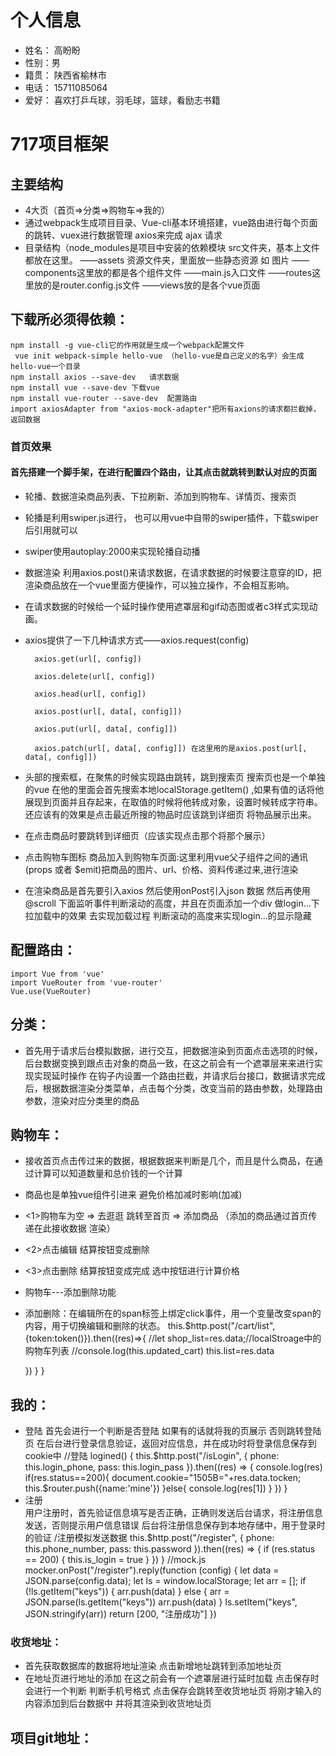 # 个人信息

* 姓名： 高盼盼   
* 性别：男   
* 籍贯： 陕西省榆林市              
* 电话： 15711085064 
* 爱好： 喜欢打乒乓球，羽毛球，篮球，看励志书籍              



# **717项目框架** 

## **主要结构** 
* 4大页（首页=>分类=>购物车=>我的）
* 通过webpack生成项目目录、Vue-cli基本环境搭建，vue路由进行每个页面的跳转、vuex进行数据管理 axios来完成 ajax 请求
* 目录结构（node_modules是项目中安装的依赖模块 src文件夹，基本上文件都放在这里。 ——assets 资源文件夹，里面放一些静态资源 如 图片 ——components这里放的都是各个组件文件 ——main.js入口文件 ——routes这里放的是router.config.js文件 ——views放的是各个vue页面
## 下载所必须得依赖：
    
    npm install -g vue-cli它的作用就是生成一个webpack配置文件
     vue init webpack-simple hello-vue （hello-vue是自己定义的名字）会生成hello-vue一个目录
    npm install axios --save-dev   请求数据
    npm install vue --save-dev 下载vue
    npm install vue-router --save-dev  配置路由
    import axiosAdapter from "axios-mock-adapter"把所有axions的请求都拦截掉，返回数据
### **首页效果**
#### 首先搭建一个脚手架，在进行配置四个路由，让其点击就跳转到默认对应的页面
* 轮播、数据渲染商品列表、下拉刷新、添加到购物车、详情页、搜索页
* 轮播是利用swiper.js进行， 也可以用vue中自带的swiper插件，下载swiper后引用就可以
* swiper使用autoplay:2000来实现轮播自动播
* 数据渲染 利用axios.post()来请求数据，在请求数据的时候要注意穿的ID，把渲染商品放在一个vue里面方便操作，可以独立操作，不会相互影响。

* 在请求数据的时候给一个延时操作使用遮罩层和gif动态图或者c3样式实现动画。
* axios提供了一下几种请求方式——axios.request(config)

        axios.get(url[, config])

        axios.delete(url[, config])

        axios.head(url[, config])

        axios.post(url[, data[, config]])

        axios.put(url[, data[, config]])

        axios.patch(url[, data[, config]]) 在这里用的是axios.post(url[, data[, config]])
* 头部的搜索框，在聚焦的时候实现路由跳转，跳到搜索页 搜索页也是一个单独的vue 在他的里面会首先搜索本地localStorage.getItem() ,如果有值的话将他展现到页面并且存起来，在取值的时候将他转成对象，设置时候转成字符串。还应该有的效果是点击最近所搜的物品时应该跳到详细页 将物品展示出来。
* 在点击商品时要跳转到详细页（应该实现点击那个将那个展示）
* 点击购物车图标 商品加入到购物车页面:这里利用vue父子组件之间的通讯(props 或者 $emit)把商品的图片、url、价格、资料传递过来,进行渲染
* 在渲染商品是首先要引入axios 然后使用onPost引入json 数据 然后再使用@scroll 下面监听事件判断滚动的高度，并且在页面添加一个div 做login...下拉加载中的效果   去实现加载过程
判断滚动的高度来实现login...的显示隐藏

## 配置路由：
    import Vue from 'vue'
    import VueRouter from 'vue-router'
    Vue.use(VueRouter)


## 分类：
* 
    首先用于请求后台模拟数据，进行交互，把数据渲染到页面点击选项的时候，后台数据变换到跟点击对象的商品一致，在这之前会有一个遮罩层来来进行实现实现延时操作
    在钩子内设置一个路由拦截，并请求后台接口，数据请求完成后，根据数据渲染分类菜单，点击每个分类，改变当前的路由参数，处理路由参数，渲染对应分类里的商品
## 购物车：
* 接收首页点击传过来的数据，根据数据来判断是几个，而且是什么商品，在通过计算可以知道数量和总价钱的一个计算
* 商品也是单独vue组件引进来 避免价格加减时影响(加减)
* <1>购物车为空 => 去逛逛 跳转至首页 => 添加商品 （添加的商品通过首页传递在此接收数据 渲染）
* <2>点击编辑 结算按钮变成删除 
* <3>点击删除 结算按钮变成完成 选中按钮进行计算价格
*  购物车---添加删除功能
* 添加删除：在编辑所在的span标签上绑定click事件，用一个变量改变span的内容，用于切换编辑和删除的状态。
    this.$http.post("/cart/list",{token:token()}).then((res)=>{
        //let shop_list=res.data;//localStroage中的购物车列表
        //console.log(this.updated_cart)
        this.list=res.data

    })
}
    }


## 我的：
 * 登陆
    首先会进行一个判断是否登陆 如果有的话就将我的页展示 否则跳转登陆页 在后台进行登录信息验证，返回对应信息，并在成功时将登录信息保存到cookie中
    //登陆
        logined() {
                    this.$http.post("/isLogin", {
                        phone: this.login_phone,
                        pass: this.login_pass
                    }).then((res) => {
                        console.log(res)
                        if(res.status==200){
                            document.cookie="1505B="+res.data.tocken;
                            this.$router.push({name:'mine'})
                        }else{
                            console.log(res[1])
                        }
                    })
                }
 * 注册  
    用户注册时，首先验证信息填写是否正确，正确则发送后台请求，将注册信息发送，否则提示用户信息错误
    后台将注册信息保存到本地存储中，用于登录时的验证
    /注册模拟发送数据
            this.$http.post("/register", {
                phone: this.phone_number,
                pass: this.password
            }).then((res) => {
                if (res.status == 200) {
                    this.is_login = true
                }
            })
        }
        //mock.js
        mocker.onPost("/register").reply(function (config) {
            let data = JSON.parse(config.data);
            let ls = window.localStorage;
            let arr = [];
            if (!ls.getItem("keys")) {
                arr.push(data)
            } else {
                arr = JSON.parse(ls.getItem("keys"))
                arr.push(data)
            }
            ls.setItem("keys", JSON.stringify(arr))
            return [200, "注册成功"]
        })
### 收货地址： 
* 首先获取数据库的数据将地址渲染 点击新增地址跳转到添加地址页
*  在地址页进行地址的添加 在这之前会有一个遮罩层进行延时加载 点击保存时 会进行一个判断 判断手机号格式 点击保存会跳转至收货地址页 将刚才输入的内容添加到后台数据中 并将其渲染到收货地址页


## 项目git地址：

